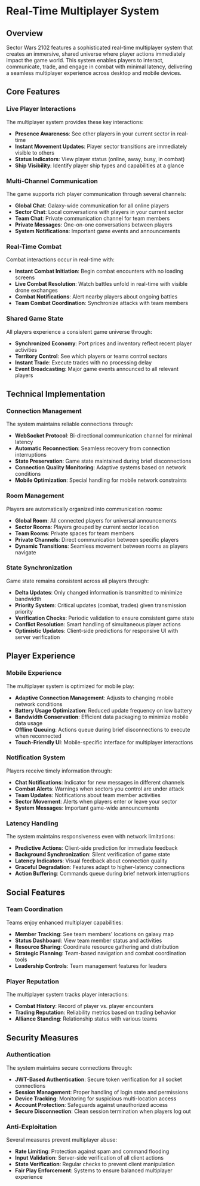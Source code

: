 # Real-Time Multiplayer System

## Overview

Sector Wars 2102 features a sophisticated real-time multiplayer system that creates an immersive, shared universe where player actions immediately impact the game world. This system enables players to interact, communicate, trade, and engage in combat with minimal latency, delivering a seamless multiplayer experience across desktop and mobile devices.

## Core Features

### Live Player Interactions

The multiplayer system provides these key interactions:

- **Presence Awareness**: See other players in your current sector in real-time
- **Instant Movement Updates**: Player sector transitions are immediately visible to others
- **Status Indicators**: View player status (online, away, busy, in combat)
- **Ship Visibility**: Identify player ship types and capabilities at a glance

### Multi-Channel Communication

The game supports rich player communication through several channels:

- **Global Chat**: Galaxy-wide communication for all online players
- **Sector Chat**: Local conversations with players in your current sector
- **Team Chat**: Private communication channel for team members
- **Private Messages**: One-on-one conversations between players
- **System Notifications**: Important game events and announcements

### Real-Time Combat

Combat interactions occur in real-time with:

- **Instant Combat Initiation**: Begin combat encounters with no loading screens
- **Live Combat Resolution**: Watch battles unfold in real-time with visible drone exchanges
- **Combat Notifications**: Alert nearby players about ongoing battles
- **Team Combat Coordination**: Synchronize attacks with team members

### Shared Game State

All players experience a consistent game universe through:

- **Synchronized Economy**: Port prices and inventory reflect recent player activities
- **Territory Control**: See which players or teams control sectors
- **Instant Trade**: Execute trades with no processing delay
- **Event Broadcasting**: Major game events announced to all relevant players

## Technical Implementation

### Connection Management

The system maintains reliable connections through:

- **WebSocket Protocol**: Bi-directional communication channel for minimal latency
- **Automatic Reconnection**: Seamless recovery from connection interruptions
- **State Preservation**: Game state maintained during brief disconnections
- **Connection Quality Monitoring**: Adaptive systems based on network conditions
- **Mobile Optimization**: Special handling for mobile network constraints

### Room Management

Players are automatically organized into communication rooms:

- **Global Room**: All connected players for universal announcements
- **Sector Rooms**: Players grouped by current sector location
- **Team Rooms**: Private spaces for team members
- **Private Channels**: Direct communication between specific players
- **Dynamic Transitions**: Seamless movement between rooms as players navigate

### State Synchronization

Game state remains consistent across all players through:

- **Delta Updates**: Only changed information is transmitted to minimize bandwidth
- **Priority System**: Critical updates (combat, trades) given transmission priority
- **Verification Checks**: Periodic validation to ensure consistent game state
- **Conflict Resolution**: Smart handling of simultaneous player actions
- **Optimistic Updates**: Client-side predictions for responsive UI with server verification

## Player Experience

### Mobile Experience

The multiplayer system is optimized for mobile play:

- **Adaptive Connection Management**: Adjusts to changing mobile network conditions
- **Battery Usage Optimization**: Reduced update frequency on low battery
- **Bandwidth Conservation**: Efficient data packaging to minimize mobile data usage
- **Offline Queuing**: Actions queue during brief disconnections to execute when reconnected
- **Touch-Friendly UI**: Mobile-specific interface for multiplayer interactions

### Notification System

Players receive timely information through:

- **Chat Notifications**: Indicator for new messages in different channels
- **Combat Alerts**: Warnings when sectors you control are under attack
- **Team Updates**: Notifications about team member activities
- **Sector Movement**: Alerts when players enter or leave your sector
- **System Messages**: Important game-wide announcements

### Latency Handling

The system maintains responsiveness even with network limitations:

- **Predictive Actions**: Client-side prediction for immediate feedback
- **Background Synchronization**: Silent verification of game state
- **Latency Indicators**: Visual feedback about connection quality
- **Graceful Degradation**: Features adapt to higher-latency connections
- **Action Buffering**: Commands queue during brief network interruptions

## Social Features

### Team Coordination

Teams enjoy enhanced multiplayer capabilities:

- **Member Tracking**: See team members' locations on galaxy map
- **Status Dashboard**: View team member status and activities
- **Resource Sharing**: Coordinate resource gathering and distribution
- **Strategic Planning**: Team-based navigation and combat coordination tools
- **Leadership Controls**: Team management features for leaders

### Player Reputation

The multiplayer system tracks player interactions:

- **Combat History**: Record of player vs. player encounters
- **Trading Reputation**: Reliability metrics based on trading behavior
- **Alliance Standing**: Relationship status with various teams

## Security Measures

### Authentication

The system maintains secure connections through:

- **JWT-Based Authentication**: Secure token verification for all socket connections
- **Session Management**: Proper handling of login state and permissions
- **Device Tracking**: Monitoring for suspicious multi-location access
- **Account Protection**: Safeguards against unauthorized access
- **Secure Disconnection**: Clean session termination when players log out

### Anti-Exploitation

Several measures prevent multiplayer abuse:

- **Rate Limiting**: Protection against spam and command flooding
- **Input Validation**: Server-side verification of all client actions
- **State Verification**: Regular checks to prevent client manipulation
- **Fair Play Enforcement**: Systems to ensure balanced multiplayer experience